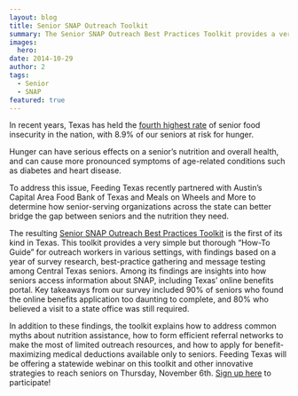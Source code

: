 ```yaml
---
layout: blog
title: Senior SNAP Outreach Toolkit
summary: The Senior SNAP Outreach Best Practices Toolkit provides a very simple but thorough “How-To Guide” for outreach workers in various settings.
images:
  hero: 
date: 2014-10-29
author: 2
tags: 
  - Senior
  - SNAP
featured: true
---
```


In recent years, Texas has held the [fourth highest rate](http://www.mowaa.org/document.doc?id=193) of senior food insecurity in the nation, with 8.9% of our seniors at risk for hunger.

Hunger can have serious effects on a senior’s nutrition and overall health, and can cause more pronounced symptoms of age-related conditions such as diabetes and heart disease. 

To address this issue, Feeding Texas recently partnered with Austin’s Capital Area Food Bank of Texas and Meals on Wheels and More to determine how senior-serving organizations across the state can better bridge the gap between seniors and the nutrition they need. 

The resulting [Senior SNAP Outreach Best Practices Toolkit](https://s3-us-west-2.amazonaws.com/assets.feedingtexas.org/pdf/senior-snap-outreach-toolkit.pdf) is the first of its kind in Texas. This toolkit provides a very simple but thorough “How-To Guide” for outreach workers in various settings, with findings based on a year of survey research, best-practice gathering and message testing among Central Texas seniors. 
Among its findings are insights into how seniors access information about SNAP, including Texas’ online benefits portal. Key takeaways from our survey included 90% of seniors who found the online benefits application too daunting to complete, and 80% who believed a visit to a state office was still required. 

In addition to these findings, the toolkit explains how to address common myths about nutrition assistance, how to form efficient referral networks to make the most of limited outreach resources, and how to apply for benefit-maximizing medical deductions available only to seniors. 
Feeding Texas will be offering a statewide webinar on this toolkit and other innovative strategies to reach seniors on Thursday, November 6th. [Sign up here](https://docs.google.com/forms/d/1QpVeHC1rxlLqpfFxHnogKCbS6CleVwlbPnHwYhv0EOg/viewform) to participate!




